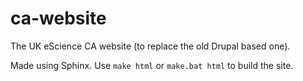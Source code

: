 # ca-website

The UK eScience CA website (to replace the old Drupal based one).

Made using Sphinx. Use `make html` or `make.bat html` to build the site.